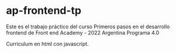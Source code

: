 # ap-frontend-tp

Este es el trabajo práctico del curso
Primeros pasos en el desarrollo frontend
de Front end Academy - 2022
Argentina Programa 4.0

Curriculum en html con javascript.
